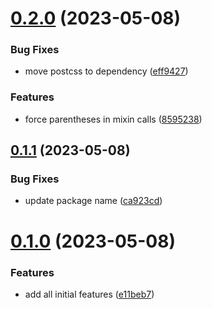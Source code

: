 # [0.2.0](https://github.com/Cedric-ruiu/stylelint-config/compare/v0.1.1...v0.2.0) (2023-05-08)


### Bug Fixes

* move postcss to dependency ([eff9427](https://github.com/Cedric-ruiu/stylelint-config/commit/eff942778c1d521b3ab89cd0f874cb96c8114463))


### Features

* force parentheses in mixin calls ([8595238](https://github.com/Cedric-ruiu/stylelint-config/commit/85952385c55e8ba8501630c8ebf43478d47dff9b))



## [0.1.1](https://github.com/Cedric-ruiu/stylelint-config/compare/v0.1.0...v0.1.1) (2023-05-08)


### Bug Fixes

* update package name ([ca923cd](https://github.com/Cedric-ruiu/stylelint-config/commit/ca923cd9d7967faace247f93ca01996ca6114029))



# [0.1.0](https://github.com/Cedric-ruiu/stylelint-config/compare/e11beb70b70d976c5e523e0baa75a5fc6b6bd662...v0.1.0) (2023-05-08)


### Features

* add all initial features ([e11beb7](https://github.com/Cedric-ruiu/stylelint-config/commit/e11beb70b70d976c5e523e0baa75a5fc6b6bd662))




